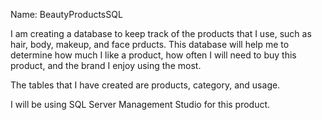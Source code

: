 Name: BeautyProductsSQL

I am creating a database to keep track of the products that I use, such as hair, body, makeup, and face prducts. This database will help me to determine how much I like a product, how often I will need to buy this product, and the brand I enjoy using the most. 

The tables that I have created are products, category, and usage.

I will be using SQL Server Management Studio for this product.
